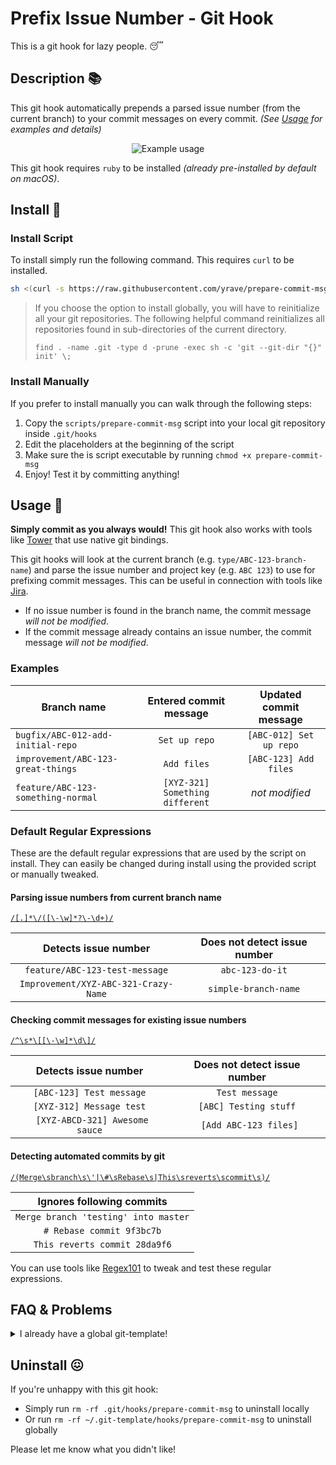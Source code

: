 # Prefix Issue Number - Git Hook
This is a git hook for lazy people. :sleeping:

## Description :books:
This git hook automatically prepends a parsed issue number (from the current branch) to your commit messages on every commit. _(See [Usage](#usage-wrench) for examples and details)_

<p align="center">
  <img alt="Example usage" src="example.gif">
</p>

This git hook requires `ruby`  to be installed _(already pre-installed by default on macOS)_.

## Install :rocket:
### Install Script
To install simply run the following command. This requires `curl` to be installed.

```bash
sh <(curl -s https://raw.githubusercontent.com/yrave/prepare-commit-msg/master/scripts/install.sh)
```

> If you choose the option to install globally, you will have to reinitialize all your git repositories. The following helpful command reinitializes all repositories found in sub-directories of the current directory.
>
> `find . -name .git -type d -prune -exec sh -c 'git --git-dir "{}" init' \;`

### Install Manually
If you prefer to install manually you can walk through the following steps:

1. Copy the `scripts/prepare-commit-msg` script into your local git repository inside `.git/hooks`
1. Edit the placeholders at the beginning of the script
1. Make sure the is script executable by running `chmod +x prepare-commit-msg`
1. Enjoy! Test it by committing anything!

## Usage :wrench:
**Simply commit as you always would!** This git hook also works with tools like [Tower](https://www.git-tower.com/) that use native git bindings.

This git hooks will look at the current branch (e.g. `type/ABC-123-branch-name`) and parse the issue number and project key (e.g. `ABC 123`) to use for prefixing commit messages. This can be useful in connection with tools like [Jira](https://confluence.atlassian.com/jirasoftwarecloud/referencing-issues-in-your-development-work-777002789.html).

- If no issue number is found in the branch name, the commit message _will not be modified_.
- If the commit message already contains an issue number, the commit message _will not be modified_.

### Examples

| Branch name | Entered commit message | Updated commit message |
| ----------- | :--------------------: | :--------------------: |
| `bugfix/ABC-012-add-initial-repo` | `Set up repo` | `[ABC-012] Set up repo` |
| `improvement/ABC-123-great-things` | `Add files` | `[ABC-123] Add files` |
| `feature/ABC-123-something-normal` | `[XYZ-321] Something different` | _not modified_ |

### Default Regular Expressions
These are the default regular expressions that are used by the script on install. They can easily be changed during install using the provided script or manually tweaked.

#### Parsing issue numbers from current branch name
[`/[.]*\/([\-\w]*?\-\d+)/`](https://regex101.com/r/gf9GMF/1)

| Detects issue number | Does not detect issue number |
| :------------------: | :--------------------------: |
| `feature/ABC-123-test-message` | `abc-123-do-it` |
| `Improvement/XYZ-ABC-321-Crazy-Name` | `simple-branch-name` |

#### Checking commit messages for existing issue numbers
[`/^\s*\[[\-\w]*\d\]/`](https://regex101.com/r/nZr8LF/1)

| Detects issue number | Does not detect issue number |
| :------------------: | :--------------------------: |
| `[ABC-123] Test message` | `Test message` |
| `[XYZ-312] Message test` | `[ABC] Testing stuff` |
| ` [XYZ-ABCD-321] Awesome sauce` | ` [Add ABC-123 files]` |

#### Detecting automated commits by git
[`/(Merge\sbranch\s\'|\#\sRebase\s|This\sreverts\scommit\s)/`](https://regex101.com/r/Cs2Qag/1)

| Ignores following commits |
| :-------------------: |
| `Merge branch 'testing' into master` |
| `# Rebase commit 9f3bc7b` |
| `This reverts commit 28da9f6` |

You can use tools like [Regex101](https://regex101.com/) to tweak and test these regular expressions.

## FAQ & Problems

<details>
  <summary>I already have a global git-template!</summary>
  Install manually and add the git hook file to your hooks directory in your existing git-template.
</details>

## Uninstall :confounded:
If you're unhappy with this git hook:

* Simply run `rm -rf .git/hooks/prepare-commit-msg` to uninstall locally
* Or run `rm -rf ~/.git-template/hooks/prepare-commit-msg` to uninstall globally

Please let me know what you didn't like!
